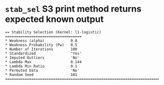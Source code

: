 # `stab_sel` S3 print method returns expected known output

    == Stability Selection (Kernel: l1-logistic) ===================================
    * Weakness (alpha)            0.8
    * Weakness Probability (Pw)   0.5
    * Number of Iterations        100
    * Standardized                'Yes'
    * Imputed Outliers            'No'
    * Lambda Max                  0.144
    * Lambda Min Ratio            0.1
    * Permuted Data               'No'
    * Random Seed                 101
    ================================================================================

